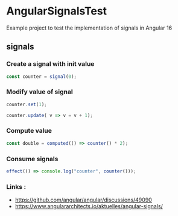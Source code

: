 # AngularSignalsTest

Example project to test the implementation of signals in Angular 16

## signals
### Create a signal with init value

```js
const counter = signal(0);
```

### Modify value of signal

```js
counter.set(1);
```


```js
counter.update( v => v = v + 1);
```

### Compute value 
```js
const double = computed(() => counter() * 2);
```


### Consume signals 

```js
effect(() => console.log("counter", counter()));
```

### Links : 
- https://github.com/angular/angular/discussions/49090
- https://www.angulararchitects.io/aktuelles/angular-signals/
